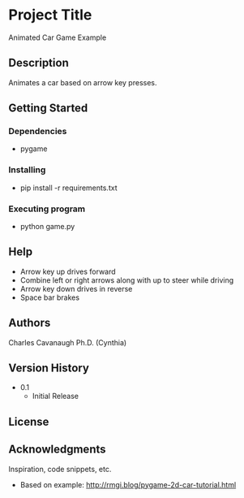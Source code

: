 # Project Title

Animated Car Game Example

## Description

Animates a car based on arrow key presses.

## Getting Started

### Dependencies

* pygame

### Installing

* pip install -r requirements.txt

### Executing program

* python game.py


## Help

* Arrow key up drives forward
* Combine left or right arrows along with up to steer while driving
* Arrow key down drives in reverse
* Space bar brakes

## Authors

Charles Cavanaugh Ph.D. (Cynthia)

## Version History

* 0.1
    * Initial Release

## License

## Acknowledgments

Inspiration, code snippets, etc.
* Based on example: http://rmgi.blog/pygame-2d-car-tutorial.html